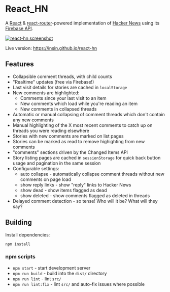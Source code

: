 # React_HN

A [React](http://facebook.github.io/react) &
[react-router](https://github.com/rackt/react-router)-powered implementation of
[Hacker News](https://news.ycombinator.com) using its
[Firebase API](https://github.com/HackerNews/API).

[![react-hn screenshot](https://github.com/insin/react-hn/raw/master/screenshot.png "New comment highlighting in react-hn")](https://insin.github.io/react-hn)

Live version: https://insin.github.io/react-hn

## Features

* Collapsible comment threads, with child counts
* "Realtime" updates (free via Firebase!)
* Last visit details for stories are cached in `localStorage`
* New comments are highlighted:
  * Comments since your last visit to an item
  * New comments which load while you're reading an item
  * New comments in collapsed threads
* Automatic or manual collapsing of comment threads which don't contain any new
  comments
* Manual highlighting of the X most recent comments to catch up on threads you were reading elsewhere
* Stories with new comments are marked on list pages
* Stories can be marked as read to remove highighting from new comments
* "comments" sections driven by the Changed Items API
* Story listing pages are cached in `sessionStorage` for quick back button usage
  and pagination in the same session
* Configurable settings:
  * auto collapse - automatically collapse comment threads without new comments
    on page load
  * show reply links - show "reply" links to Hacker News
  * show dead - show items flagged as dead
  * show deleted - show comments flagged as deleted in threads
* Delayed comment detection - so tense! Who will it be? What will they say?

## Building

Install dependencies:

```
npm install
```

### npm scripts

* `npm start` - start development server
* `npm run build` - build into the `dist/` directory
* `npm run lint` - lint `src/`
* `npm run lint:fix` - lint `src/` and auto-fix issues where possible
